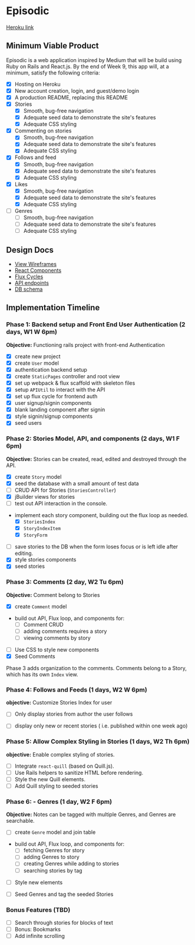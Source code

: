 # Episodic

[Heroku link][heroku]

[heroku]: http://aa-episodic.herokuapp.com

## Minimum Viable Product

Episodic is a web application inspired by Medium that will be build using Ruby on Rails and React.js.  By the end of Week 9, this app will, at a minimum, satisfy the following criteria:

- [x] Hosting on Heroku
- [x] New account creation, login, and guest/demo login
- [x] A production README, replacing this README
- [x] Stories
  - [x] Smooth, bug-free navigation
  - [x] Adequate seed data to demonstrate the site's features
  - [x] Adequate CSS styling
- [x] Commenting on stories
  - [x] Smooth, bug-free navigation
  - [x] Adequate seed data to demonstrate the site's features
  - [x] Adequate CSS styling
- [x] Follows and feed
  - [x] Smooth, bug-free navigation
  - [x] Adequate seed data to demonstrate the site's features
  - [x] Adequate CSS styling
- [x] Likes
  - [x] Smooth, bug-free navigation
  - [x] Adequate seed data to demonstrate the site's features
  - [x] Adequate CSS styling
- [ ] Genres
  - [ ] Smooth, bug-free navigation
  - [ ] Adequate seed data to demonstrate the site's features
  - [ ] Adequate CSS styling

## Design Docs
* [View Wireframes][views]
* [React Components][components]
* [Flux Cycles][flux-cycles]
* [API endpoints][api-endpoints]
* [DB schema][schema]

[views]: docs/views.md
[components]: docs/components.md
[flux-cycles]: docs/flux-cycles.md
[api-endpoints]: docs/api-endpoints.md
[schema]: docs/schema.md

## Implementation Timeline

### Phase 1: Backend setup and Front End User Authentication (2 days, W1 W 6pm)

**Objective:** Functioning rails project with front-end Authentication

- [x] create new project
- [x] create `User` model
- [x] authentication backend setup
- [x] create `StaticPages` controller and root view
- [x] set up webpack & flux scaffold with skeleton files
- [x] setup `APIUtil` to interact with the API
- [x] set up flux cycle for frontend auth
- [x] user signup/signin components
- [x] blank landing component after signin
- [x] style signin/signup components
- [x] seed users

### Phase 2: Stories Model, API, and components (2 days, W1 F 6pm)

**Objective:** Stories can be created, read, edited and destroyed through
the API.

- [x] create `Story` model
- [x] seed the database with a small amount of test data
- [ ] CRUD API for Stories (`StoriesController`)
- [x] jBuilder views for stories
- [ ] test out API interaction in the console.
- implement each story component, building out the flux loop as needed.
  - [x] `StoriesIndex`
  - [x] `StoryIndexItem`
  - [x] `StoryForm`
- [ ] save stories to the DB when the form loses focus or is left idle after editing.
- [x] style stories components
- [x] seed stories

### Phase 3: Comments (2 day, W2 Tu 6pm)

**Objective:** Comment belong to Stories

- [x] create `Comment` model
- build out API, Flux loop, and components for:
  - [ ] Comment CRUD
  - [ ] adding comments requires a story
  - [ ] viewing comments by story
- [ ] Use CSS to style new components
- [x] Seed Comments

Phase 3 adds organization to the comments. Comments belong to a Story,
which has its own `Index` view.

### Phase 4: Follows and Feeds (1 days, W2 W 6pm)
**objective:** Customize Stories Index for user

- [ ] Only display stories from author the user follows
- [ ] display only new or recent stories ( i.e. published within one week ago)


### Phase 5: Allow Complex Styling in Stories (1 days, W2 Th 6pm)

**objective:** Enable complex styling of stories.

- [ ] Integrate `react-quill` (based on Quill.js).
- [ ] Use Rails helpers to sanitize HTML before rendering.
- [ ] Style the new Quill elements.
- [ ] Add Quill styling to seeded stories

### Phase 6: - Genres (1 day, W2 F 6pm)

**Objective:** Notes can be tagged with multiple Genres, and Genres are searchable.

- [ ] create `Genre` model and join table
- build out API, Flux loop, and components for:
  - [ ] fetching Genres for story
  - [ ] adding Genres to story
  - [ ] creating Genres while adding to stories
  - [ ] searching stories by tag
- [ ] Style new elements
- [ ] Seed Genres and tag the seeded Stories



### Bonus Features (TBD)
- [ ] Search through stories for blocks of text
- [ ] Bonus: Bookmarks
- [ ] Add infinite scrolling

[phase-one]: docs/phases/phase1.md
[phase-two]: docs/phases/phase2.md
[phase-three]: docs/phases/phase3.md
[phase-four]: docs/phases/phase4.md
[phase-five]: docs/phases/phase5.md
